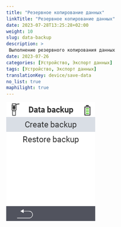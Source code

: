 ```yaml
---
title: "Резервное копирование данных"
linkTitle: "Резервное копирование данных"
date: 2023-07-28T13:25:28+02:00
weight: 10
slug: data-backup
description: >
 Выполнение резервного копирования данных
date: 2023-07-26
categories: [Устройство, Экспорт данных]
tags: [Устройство, Экспорт данных]
translationKey: device/save-data
no_list: true
maphilight: true
---
```

<img src="backup.png" alt="Управление данными VitalControl" title="Управление данными" usemap="#workmap" class="maphilight" />

<map name="workmap">
  <area shape="rect" coords="2,40,238,80" alt="Создать резервную копию" title="Инструкции по созданию резервной копии можно найти здесь&#10;Клик мышью: открыть документацию" href="/ru/docs/backup/backup/">

  <area shape="rect" coords="2,80,238,120" alt="Восстановить резервную копию" title="Инструкции по восстановлению резервной копии можно найти здесь&#10;Клик мышью: открыть документацию" href="/ru/docs/backup/restore/">

  <area shape="rect" coords="2,282,120,319" alt="Назад" title="Перейти на один уровень назад&#10;Клик мышью: открыть документацию" href="/ru/docs/device/data-management/">
</map>
